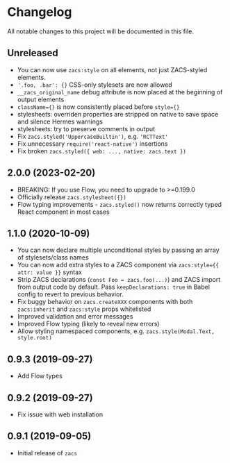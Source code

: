 # Changelog

All notable changes to this project will be documented in this file.

## Unreleased

- You can now use `zacs:style` on all elements, not just ZACS-styled elements.
- `'.foo, .bar': {}` CSS-only stylesets are now allowed
- `__zacs_original_name` debug attribute is now placed at the beginning of output elements
- `className={}` is now consistently placed before `style={}`
- stylesheets: overriden properties are stripped on native to save space and silence Hermes warnings
- stylesheets: try to preserve comments in output
- Fix `zacs.styled('UppercaseBuiltin')`, e.g. `'RCTText'`
- Fix unnecessary `require('react-native')` insertions
- Fix broken `zacs.styled({ web: ..., native: zacs.text })`

## 2.0.0 (2023-02-20)

- BREAKING: If you use Flow, you need to upgrade to >=0.199.0
- Officially release `zacs.stylesheet({})`
- Flow typing improvements - `zacs.styled()` now returns correctly typed React component in most cases

## 1.1.0 (2020-10-09)

- You can now declare multiple unconditional styles by passing an array of stylesets/class names
- You can now add extra styles to a ZACS component via `zacs:style={{ attr: value }}` syntax
- Strip ZACS declarations (`const Foo = zacs.foo(...)`) and ZACS import from output code by default. Pass `keepDeclarations: true` in Babel config to revert to previous behavior.
- Fix buggy behavior on `zacs.createXXX` components with both `zacs:inherit` and `zacs:style` props whitelisted
- Improved validation and error messages
- Improved Flow typing (likely to reveal new errors)
- Allow styling namespaced components, e.g. `zacs.style(Modal.Text, style.root)`

## 0.9.3 (2019-09-27)

- Add Flow types

## 0.9.2 (2019-09-27)

- Fix issue with web installation

## 0.9.1 (2019-09-05)

- Initial release of `zacs`
